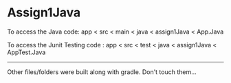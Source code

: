 # Assign1Java

To access the Java code:
app < src < main < java < assign1Java < App.Java

To access the Junit Testing code : 
app < src < test < java < assign1Java < AppTest.Java

---
Other files/folders were built along with gradle. Don't touch them...
